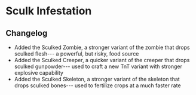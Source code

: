 # Sculk Infestation

## Changelog
* Added the Sculked Zombie, a stronger variant of the zombie that drops sculked flesh--- a powerful, but risky, food source
* Added the Sculked Creeper, a quicker variant of the creeper that drops sculked gunpowder--- used to craft a new TnT variant with stronger explosive capability
* Added the Sculked Skeleton, a stronger variant of the skeleton that drops sculked bones--- used to fertilize crops at a much faster rate

